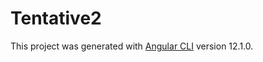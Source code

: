# Tentative2

This project was generated with [Angular CLI](https://github.com/angular/angular-cli) version 12.1.0.
